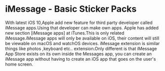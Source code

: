# iMessage - Basic Sticker Packs
 With latest iOS 10,Apple add new feature for third party developer called iMessage apps.Using that developer can make own apps. Apple has added new section [iMessage apps] at iTunes.This is only related iMessage.iMessage apps will only be available on iOS, their content will still be viewable on macOS and watchOS devices. iMessage extension is similar things like photos ,keyboard etc.. extension.Only different is that iMessage App Store exists on its own inside the Messages app, you can create an iMessage app without having to create an iOS app that goes on the user's home screen.
